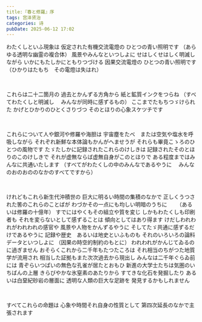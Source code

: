 ```yaml
---
title:『春と修羅』序
tags: 宫泽贤治
categories: 诗
pubDate: 2025-06-12 17:02
---
```




わたくしといふ現象は
仮定された有機交流電燈の
ひとつの青い照明です
（あらゆる透明な幽霊の複合体）
風景やみんなといつしよに
せはしくせはしく明滅しながら
いかにもたしかにともりつづける
因果交流電燈の
ひとつの青い照明です
（ひかりはたもち　その電燈は失はれ）

&nbsp;

これらは二十二箇月の
過去とかんずる方角から
紙と鉱質インクをつらね
（すべてわたくしと明滅し
　みんなが同時に感ずるもの）
ここまでたもちつゞけられた
かげとひかりのひとくさりづつ
そのとほりの心象スケツチです

&nbsp;

これらについて人や銀河や修羅や海胆は
宇宙塵をたべ　または空気や塩水を呼吸しながら
それぞれ新鮮な本体論もかんがへませうが
それらも畢竟こゝろのひとつの風物です
たゞたしかに記録されたこれらのけしきは
記録されたそのとほりのこのけしきで
それが虚無ならば虚無自身がこのとほりで
ある程度まではみんなに共通いたします
（すべてがわたくしの中のみんなであるやうに
　みんなのおのおののなかのすべてですから）

&nbsp;

けれどもこれら新生代沖積世の
巨大に明るい時間の集積のなかで
正しくうつされた筈のこれらのことばが
わづかその一点にも均しい明暗のうちに
　　（あるいは修羅の十億年）
すでにはやくもその組立や質を変じ
しかもわたくしも印刷者も
それを変らないとして感ずることは
傾向としてはあり得ます
けだしわれわれがわれわれの感官や
風景や人物をかんずるやうに
そしてたゞ共通に感ずるだけであるやうに
記録や歴史　あるいは地史といふものも
それのいろいろの論料
データといつしよに
（因果の時空的制約のもとに）
われわれがかんじてゐるのに過ぎません
おそらくこれから二千年もたつたころは
それ相当のちがつた地質学が流用され
相当した証拠もまた次次過去から現出し
みんなは二千年ぐらゐ前には
青ぞらいつぱいの無色な孔雀が居たとおもひ
新進の大学士たちは気圏のいちばんの上層
きらびやかな氷窒素のあたりから
すてきな化石を発掘したり
あるいは白堊紀砂岩の層面に
透明な人類の巨大な足跡を
発見するかもしれません

&nbsp;

すべてこれらの命題は
心象や時間それ自身の性質として
第四次延長のなかで主張されます


